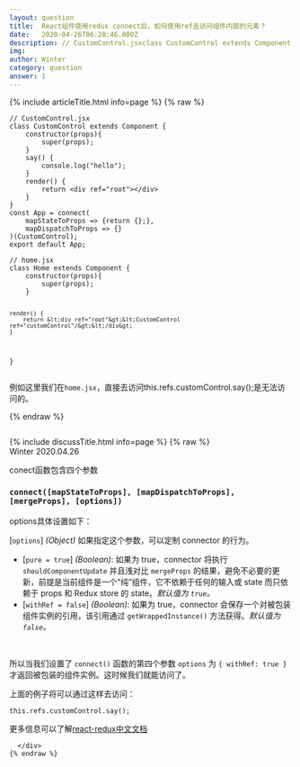 ```yaml
---
layout: question
title:  React组件使用redux connect后，如何使用ref去访问组件内部的元素？
date:   2020-04-26T06:20:46.000Z
description: // CustomControl.jsxclass CustomControl extends Component {    constructor(pro...
img: 
author: Winter
category: question
answer: 1
---
```

<div class="article-root">
  <div class="article">
    {% include articleTitle.html info=page %}
    {% raw %}
    <div class="article-content"><pre><code class="language-javascript">// CustomControl.jsx
class CustomControl extends Component {
    constructor(props){
        super(props);
    }
    say() {
        console.log("hello");
    }
    render() {
        return &lt;div ref="root"&gt;&lt;/div&gt;
    }
}
const App = connect(
    mapStateToProps =&gt; {return {};},
    mapDispatchToProps =&gt; {}
)(CustomControl);
export default App;</code></pre><pre><code class="language-javascript">// home.jsx
class Home extends Component {
    constructor(props){
        super(props);
    }

    render() {
        return &lt;div ref="root"&gt;&lt;CustomControl ref="customControl"/&gt;&lt;/div&gt;
    }
}</code></pre><p>例如这里我们在<code>home.jsx</code>，直接去访问this.refs.customControl.say();是无法访问的。</p></div>
    {% endraw %}
  </div>
  <p style="height: 0;width:0;overflow: hidden;"> 第4158篇《React组件使用redux connect后，如何使用ref去访问组件内部的元素？》来自Winter(https://github.com/aiyld/aiyld.github.io)的站点</p>
  <div class="discuss-wrapper">
    {% include discussTitle.html info=page %}
    {% raw %}
    <div class="discuss-item">
        <div class="discuss-parent">
          <div class="discuss-meta">
            <span class="discuss-user">Winter</span>
            <span class="discuss-time">2020.04.26</span>
          </div>
          <div class="discuss-comment"><p>conect函数包含四个参数</p><h3><code><strong>connect([mapStateToProps], [mapDispatchToProps], [mergeProps], [options])</strong></code></h3><p>options具体设置如下：</p><p>[<code>options</code>] <i>(Object)</i> 如果指定这个参数，可以定制 connector 的行为。</p><ul><li>[<code>pure = true</code>] <i>(Boolean)</i>: 如果为 true，connector 将执行 <code>shouldComponentUpdate</code> 并且浅对比 <code>mergeProps</code> 的结果，避免不必要的更新，前提是当前组件是一个“纯”组件，它不依赖于任何的输入或 state 而只依赖于 props 和 Redux store 的 state。<i>默认值为 </i><code><i>true</i></code><i>。</i></li><li>[<code>withRef = false</code>] <i>(Boolean)</i>: 如果为 true，connector 会保存一个对被包装组件实例的引用，该引用通过 <code>getWrappedInstance()</code> 方法获得。<i>默认值为 </i><code><i>false</i></code><i>。</i></li></ul><p>&nbsp;</p><p>所以当我们设置了 <code>connect()</code> 函数的第四个参数 <code>options</code> 为 <code>{ withRef: true }</code> 才返回被包装的组件实例。这时候我们就能访问了。</p><p>上面的例子将可以通过这样去访问：</p><pre><code class="language-javascript">this.refs.customControl.say();</code></pre><p>更多信息可以了解<a href="https://www.redux.org.cn/docs/react-redux/api.html">react-redux中文文档</a></p></div>
        </div>
        
      </div>
    {% endraw %}
  </div>
<div>
